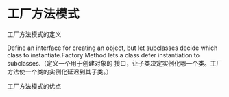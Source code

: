 工厂方法模式
========

工厂方法模式的定义

Define an interface for creating an object, but let subclasses decide which class to
instantiate.Factory Method lets a class defer instantiation to subclasses.（定义一个用于创建对象的
接口，让子类决定实例化哪一个类。工厂方法使一个类的实例化延迟到其子类。）

工厂方法模式的优点














